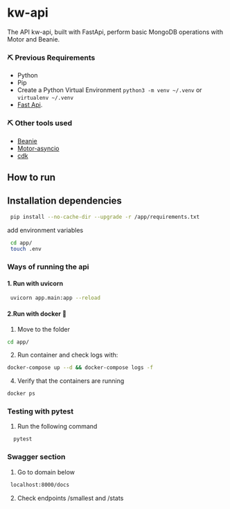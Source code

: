 # kw-api

The API kw-api, built with FastApi, perform basic MongoDB operations with Motor and Beanie.


### :pick: Previous Requirements
* Python
* Pip
* Create a Python Virtual Environment `python3 -m venv ~/.venv` or `virtualenv ~/.venv`
* [Fast Api](https://fastapi.tiangolo.com/).

### :pick: Other tools used

* [Beanie](https://beanie-odm.dev/)
* [Motor-asyncio](https://motor.readthedocs.io/en/stable/tutorial-asyncio.html)
* [cdk](https://docs.aws.amazon.com/cdk/v2/guide/home.html)
## How to run

## Installation dependencies

```bash
 pip install --no-cache-dir --upgrade -r /app/requirements.txt
```
add environment variables
```bash
 cd app/
 touch .env
```

### Ways of running the api
#### 1. Run with uvicorn

```bash
 uvicorn app.main:app --reload
```

#### 2.Run with docker :whale:


1. Move to the folder
```sh
cd app/
```

2. Run container and check logs with:
```sh
docker-compose up --d && docker-compose logs -f
```

4. Verify that the containers are running
```sh
docker ps 
```
### Testing with pytest

1. Run the following command
```sh
  pytest
```

### Swagger section

1. Go to domain below
```sh
 localhost:8000/docs 
```
2. Check endpoints /smallest and /stats


